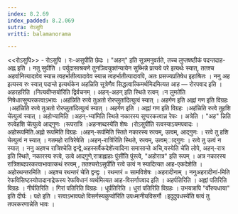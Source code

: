 ```yaml
---
index: 8.2.69
index_padded: 8.2.069
sutra: रोऽसुपि
vritti: balamanorama

---
```

<<रोऽसुपि>> - रोऽसुपि । रः-असुपीति छेदः । "अहन्" इति सूत्रमनुवर्तते, तच्च लुप्तषष्ठीकं पदन्तदाह-अह्न इति । नतु सुपीति । पर्युदासाश्रयणे तुनञिवयुक्त॑न्यायेन सुब्भिन्ने प्रत्यये परे इत्यर्थः स्यात्, ततश्च अहर्वानित्यादावेव स्यान्न त्वहर्भातीत्यादावेव स्यान्न त्वहर्भातीत्यादावपि, अतः प्रसज्यप्रतिषेध इहाश्रितः । ननु अह इत्यस्य रुः स्यात् पदान्ते इत्यर्थकेन अहन्निति सूत्रेणैव सिद्धत्वात्किमर्थमिदमित्यत आह — रोरपवाद इति । अहरहरिति ।नित्यवीप्सयो॑रिति द्विर्वचनम् । अहन्-अहन् इति स्थिते रत्वम् ।न लुमते॑ति निषेधात्सुप्परकत्वाऽभावः ।अह॑न्निति रुत्वे तुअतो रोरप्लुता॑दित्युत्वं स्यात् । अहर्गण इति अह्नां गण इति विग्रहः ।अह॑न्निति रुत्वे तुअतो रोरप्लुता॑दित्युत्वं स्यात् । अहर्गण इति । अह्नां गण इति विग्रहः ।अह॑न्निति रुत्वे तुहशि चे॑त्युत्वं स्यात् । अहोभ्यामिति ।अहन्-भ्या॑मिति स्थिते नकारस्य सुप्परकत्वान्न रेफः । अत्रेति । "अह" न्निति रुत्वेहशि चे॑त्युत्वे आद्गुणः ।रूपरात्रि ।अहन्शब्दस्ये॑ति शेषः ।रोऽसुपी॑ति रत्वस्याऽयमपवादः । अहोरूपमिति.अह्नो रूपमिति विग्रहः ।अहन्-रूप॑मिति स्तिते नकारस्य रुत्वम्, उत्वम्, आद्गुणः । रत्वे तु हशि चेत्युत्वं न स्यात् । गतमहो रात्रिरेषेति ।अहन्-रात्रि॑रिति स्थिते, रुत्वम्, उत्वम्ाद्गुणः । रत्वे तु उत्वं न स्यात् । ननु अहश्च रात्रिश्चेति द्वन्द्वे,अहस्सर्वैकदेशे॑त्यादिना समासान्ते अचि,यस्येति चे॑ति लोपे, अहन्-रात्र इति स्थिते, नकारस्य रुत्वे, उत्वे आद्गुणे,रात्राह्नाहाः पुंसी॑ति पुंस्त्वे, "अहोरात्र" इति रूपम् । अत्र नकारस्य रात्रिशब्दपरकत्वाभावात्कथं रुत्वम् , ततश्चरोऽसुपी॑ति रत्वे उत्वं न स्यादित्यत आह-एकदेशेति । अहोरथन्तरमिति । अहश्च रथन्तरं चेति द्वन्द्वः । रथन्तरं = सामविशेषः ।अहरादीनाम् । ननुअहरादीना॑-मिति रेफविसिष्टस्योपादानाद्रेफस्य रेफविधानं व्यर्थमित्यत आह-विसर्गापवाद इति । अहर्पतिरिति । अह्नां पतिरिति विग्रहः । गीर्पतिरिति । गिरां पतिरिति विग्रहः । धूर्पतिरिति । धुरां पतिरिति विग्रहः । उभयत्रापि "र्वोरुपधाया" इति दीर्घः । पक्षे इति । रत्वाऽभावपक्षे विसर्गस्यकुप्वो॑रिति उपध्मानीयविसर्गौ ।इदुदुपधस्ये॑ति षत्वं तु तपरकरणान्नेति भावः । 